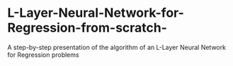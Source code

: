 # L-Layer-Neural-Network-for-Regression-from-scratch-
A step-by-step presentation of the algorithm of an L-Layer Neural Network for Regression problems
